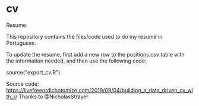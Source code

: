 # cv
Resume

This repository contains the files/code used to do my resume in Portuguese.

To update the resume, first add a new row to the positions.csv table with the information needed, and then use the following code:

source("export_cv.R")

Source code: https://livefreeordichotomize.com/2019/09/04/building_a_data_driven_cv_with_r/
Thanks to @NicholasStrayer
